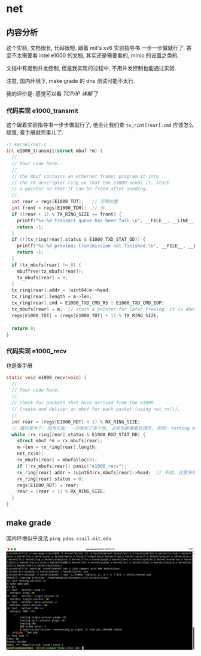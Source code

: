 # net

## 内容分析

这个实验, 文档很长, 代码很短. 跟着 mit's xv6 实验指导书 一步一步做就行了.
甚至不太需要看 intel e1000 的文档, 其实还是需要看的, mmio 的设置之类的.

文档中有提到并发控制, 但是我实现的过程中, 不用并发控制也能通过实验.

注意, 国内环境下, make grade 的 dns 测试可能不太行.

我的评价是: 感觉可以看 _TCP/IP 详解_ 了

### 代码实现 e1000_transmit

这个跟着实验指导书一步步做就行了, 他会让我们查 `tx_rint[rear].cmd` 应该怎么赋值, 查手册就完事儿了.

```c
// kernel/net.c
int e1000_transmit(struct mbuf *m) {
  //
  // Your code here.
  //
  // the mbuf contains an ethernet frame; program it into
  // the TX descriptor ring so that the e1000 sends it. Stash
  // a pointer so that it can be freed after sending.
  //
  int rear = regs[E1000_TDT];   // 可用位置
  int front = regs[E1000_TDH];  // 头
  if ((rear + 1) % TX_RING_SIZE == front) {
    printf("%s:%d transmit queue has been full.\n", __FILE__, __LINE__);
    return -1;
  }
  if (!(tx_ring[rear].status & E1000_TXD_STAT_DD)) {
    printf("%s:%d previous transmission not finished.\n", __FILE__, __LINE__);
    return -1;
  }
  if (tx_mbufs[rear] != 0) {
    mbuffree(tx_mbufs[rear]);
    tx_mbufs[rear] = 0;
  }
  tx_ring[rear].addr = (uint64)m->head;
  tx_ring[rear].length = m->len;
  tx_ring[rear].cmd = E1000_TXD_CMD_RS | E1000_TXD_CMD_EOP;
  tx_mbufs[rear] = m;  // stash a pointer for later freeing. it is above mbuffree(tx_mbufs[rear])
  regs[E1000_TDT] = (regs[E1000_TDT] + 1) % TX_RING_SIZE;

  return 0;
}
```

### 代码实现 e1000_recv

也是查手册

```c
static void e1000_recv(void) {
  //
  // Your code here.
  //
  // Check for packets that have arrived from the e1000
  // Create and deliver an mbuf for each packet (using net_rx()).
  //
  int rear = (regs[E1000_RDT] + 1) % RX_RING_SIZE;
  // 循环是为了: 因为可能: 一次收到了多个包, 这些包都需要处理完, 否则: testing multi-process pings will fail.
  while (rx_ring[rear].status & E1000_RXD_STAT_DD) {
    struct mbuf *m = rx_mbufs[rear];
    m->len = rx_ring[rear].length;
    net_rx(m);
    rx_mbufs[rear] = mbufalloc(0);
    if (!rx_mbufs[rear]) panic("e1000_recv");
    rx_ring[rear].addr = (uint64)rx_mbufs[rear]->head;  // 不过, 这里多核居然没有问题 😝
    rx_ring[rear].status = 0;
    regs[E1000_RDT] = rear;
    rear = (rear + 1) % RX_RING_SIZE;
  }
}
```

## make grade

国内环境似乎没法 `ping pdos.csail.mit.edu`

![alt text](image/grade.png)
